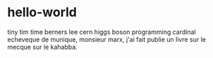 # hello-world
tiny tim time berners lee cern higgs boson programming
cardinal echeveque de munique, monsieur marx, j'ai fait publie un livre sur le mecque sur le kahabba. 
